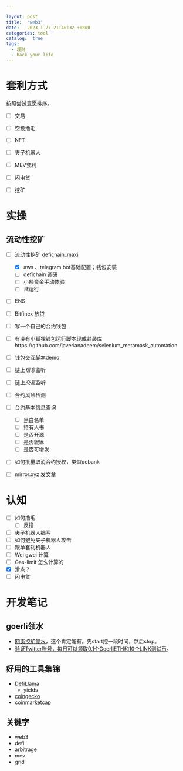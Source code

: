 ```yaml
---

layout: post
title:  "web3"
date:   2023-1-27 21:40:32 +0800
categories: tool
catalog:  true
tags:
  - 理财 
  - hack your life
---
```



# 套利方式
按照尝试意愿排序。
* [ ] 交易
* [ ] 空投撸毛
* [ ] NFT
* [ ] 夹子机器人
* [ ] MEV套利
* [ ] 闪电贷
* [ ] 挖矿




# 实操
## 流动性挖矿
- [ ] 流动性挖矿 [defichain_maxi](https://github.com/kuegi/defichain_maxi/tree/main)
  - [x] aws 、telegram bot基础配置；钱包安装
  - [ ] defichain 调研
  - [ ] 小额资金手动体验
  - [ ] 试运行
- [ ] ENS
- [ ] Bitfinex 放贷


- [ ] 写一个自己的合约钱包
- [ ] 有没有小狐狸钱包运行脚本现成封装库https://github.com/javerianadeem/selenium_metamask_automation
- [ ] 钱包交互脚本demo
- [ ] 链上*信息*监听
- [ ] 链上*交易*监听
- [ ] 合约风险检测
- [ ] 合约基本信息查询
  - [ ] 黑白名单
  - [ ] 持有人书
  - [ ] 是否开源
  - [ ] 是否貔貅
  - [ ] 是否可增发
- [ ] 如何批量取消合约授权，类似debank
- [ ] mirror.xyz 发文章
      
# 认知
- [ ] 如何撸毛
  - [ ] 反撸
- [ ] 夹子机器人编写
- [ ] 如何避免夹子机器人攻击
- [ ] 跟单套利机器人
- [ ] Wei gwei 计算
- [ ] Gas-limit 怎么计算的
- [x] 滑点？
- [ ] 闪电贷

# 开发笔记

## goerli领水
* [网页挖矿领水](https://goerli-faucet.pk910.de/)，这个肯定能有。先start挖一段时间，然后stop。 
* [验证Twitter账号，每日可以领取0.1个GoerliETH和10个LINK测试币](https://faucets.chain.link/)。 



## 好用的工具集锦
* [DefiLlama](https://defillama.com/)
  * yields
* [coingecko](https://www.coingecko.com)
* [coinmarketcap](https://coinmarketcap.com/)

## 关键字
* web3
* defi
* arbitrage
* mev
* grid
